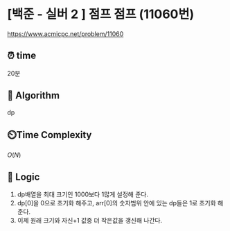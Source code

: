 # [백준 - 실버 2 ] 점프 점프 (11060번)

https://www.acmicpc.net/problem/11060

## ⏰ **time**

20분

## :pushpin: **Algorithm**

dp

## ⏲️**Time Complexity**

$O(N)$

## :round_pushpin: **Logic**

1. dp배열을 최대 크기인 1000보다 1많게 설정해 준다.
2. dp[0]을 0으로 초기화 해주고, arr[0]의 숫자범위 안에 있는 dp들은 1로 초기화 해준다.
3. 이제 원래 크기와 자신+1 값중 더 작은값을 갱신해 나간다.

